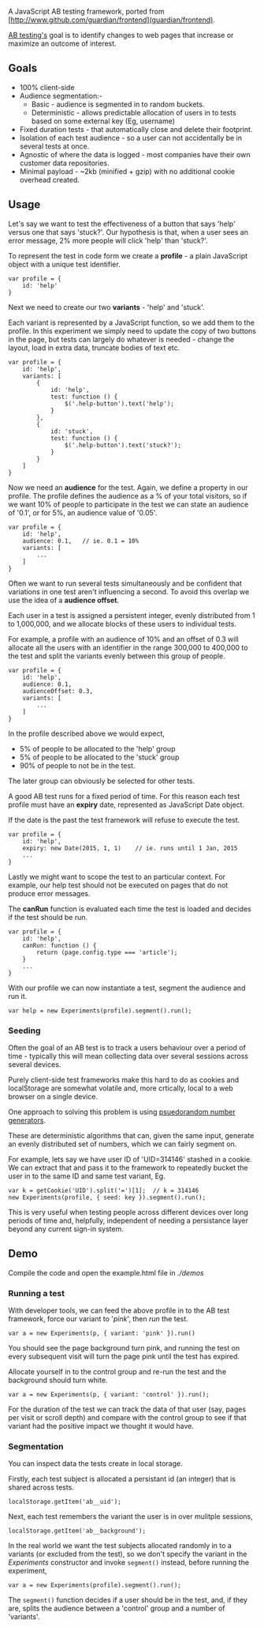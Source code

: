 A JavaScript AB testing framework, ported from
[http://www.github.com/guardian/frontend](guardian/frontend).

[AB testing's](http://en.wikipedia.org/wiki/A/B_testing) goal is to identify
changes to web pages that increase or maximize an outcome of interest.

## Goals

- 100% client-side
- Audience segmentation:-
    - Basic - audience is segmented in to random buckets. 
    - Deterministic - allows predictable allocation of users in to tests based
      on some external key (Eg, username) 
- Fixed duration tests - that automatically close and delete their footprint.
- Isolation of each test audience - so a user can not accidentally be in several
  tests at once.
- Agnostic of where the data is logged - most companies have their own customer
  data repositories.
- Minimal payload - ~2kb (minified + gzip) with no additional cookie overhead
  created. 

## Usage

Let's say we want to test the effectiveness of a button that says 'help' versus
one that says 'stuck?'. Our hypothesis is that, when a user sees an error
message, 2% more people will click 'help' than 'stuck?'.

To represent the test in code form we create a **profile** - a plain JavaScript
object with a unique test identifier.

```
var profile = {
    id: 'help'
} 
```

Next we need to create our two **variants** - 'help' and 'stuck'.

Each variant is represented by a JavaScript function, so we add them to the
profile. In this experiment we simply need to update the copy of two buttons in
the page, but tests can largely do whatever is needed - change the layout, load
in extra data, truncate bodies of text etc.

```
var profile = {
    id: 'help',
    variants: [ 
		{ 
			id: 'help',
			test: function () {
				$('.help-button').text('help'); 
			}
		},
		{
			id: 'stuck',
			test: function () {
				$('.help-button').text('stuck?'); 
			}
		}
	]
}
```

Now we need an **audience** for the test. Again, we define a property in our
profile. The profile defines the audience as a % of your total visitors, so if
we want 10% of people to participate in the test we can state an audience of
'0.1', or for 5%, an audience value of '0.05'.

```
var profile = {
    id: 'help',
    audience: 0.1,   // ie. 0.1 = 10%
    variants: [ 
	    ...
    ]
}
```

Often we want to run several tests simultaneously and be confident that
variations in one test aren't influencing a second. To avoid this overlap we
use the idea of a **audience offset**.

Each user in a test is assigned a persistent integer, evenly distributed from 1
to 1,000,000, and we allocate blocks of these users to individual tests.

For example, a profile with an audience of 10% and an offset of 0.3 will
allocate all the users with an identifier in the range 300,000 to 400,000 to
the test and split the variants evenly between this group of people.

```
var profile = {
    id: 'help',
    audience: 0.1,
    audienceOffset: 0.3, 
    variants: [ 
	    ...
    ]
}
```

In the profile described above we would expect, 

- 5% of people to be allocated to the 'help' group  
- 5% of people to be allocated to the 'stuck' group  
- 90% of people to not be in the test.

The later group can obviously be selected for other tests.

A good AB test runs for a fixed period of time. For this reason each test
profile must have an **expiry** date, represented as JavaScript Date object.

If the date is the past the test framework will refuse to execute the test.

```
var profile = {
    id: 'help',
    expiry: new Date(2015, 1, 1)    // ie. runs until 1 Jan, 2015
    ...
}
```

Lastly we might want to scope the test to an particular context. For example,
our help test should not be executed on pages that do not produce error
messages.

The **canRun** function is evaluated each time the test is loaded and decides
if the test should be run.

```
var profile = {
    id: 'help',
	canRun: function () {
        return (page.config.type === 'article');
	}
    ...
}
```

With our profile we can now instantiate a test, segment the audience and run it.

```
var help = new Experiments(profile).segment().run();
```

### Seeding

Often the goal of an AB test is to track a users behaviour over a period of
time - typically this will mean collecting data over several sessions across
several devices. 

Purely client-side test frameworks make this hard to do as cookies and
localStorage are somewhat volatile and, more crtically, local to a web browser
on a single device.

One approach to solving this problem is using [psuedorandom number
generators](https://github.com/davidbau/seedrandom).

These are deterministic algorithms that can, given the same input, generate an
evenly distributed set of numbers, which we can fairly segment on. 

For example, lets say we have user ID of 'UID=314146' stashed in a cookie. We
can extract that and pass it to the framework to repeatedly bucket the user in
to the same ID and same test variant, Eg. 

```
var k = getCookie('UID').split('=')[1];  // k = 314146
new Experiments(profile, { seed: key }).segment().run();
```

This is very useful when testing people across different devices over long
periods of time and, helpfully, independent of needing a persistance layer
beyond any current sign-in system. 

## Demo

Compile the code and open the example.html file in _./demos_

### Running a test

With developer tools, we can feed the above profile in to the AB test
framework, force our variant to '_pink_', then _run_ the test. 

```
var a = new Experiments(p, { variant: 'pink' }).run()
```

You should see the page background turn pink, and running the test on every
subsequent visit will turn the page pink until the test has expired.


Allocate yourself in to the control group and re-run the test and the
background should turn white.

```
var a = new Experiments(p, { variant: 'control' }).run();
```

For the duration of the test we can track the data of that user (say, pages per
visit or scroll depth) and compare with the control group to see if that
variant had the positive impact we thought it would have.

### Segmentation

You can inspect data the tests create in local storage.

Firstly, each test subject is allocated a persistant id (an integer) that is
shared across tests.

```
localStorage.getItem('ab__uid');
```

Next, each test remembers the variant the user is in over mulitple sessions,

```
localStorage.getItem('ab__background'); 
```

In the real world we want the test subjects allocated randomly in to a variants
(or excluded from the test), so we don't specify the variant in the _Experiments_
constructor and invoke `segment()` instead, before running the experiment,

```
var a = new Experiments(profile).segment().run();
```

The `segment()` function decides if a user should be in the test, and, if they
are, splits the audience between a 'control' group and a number of 'variants'.
